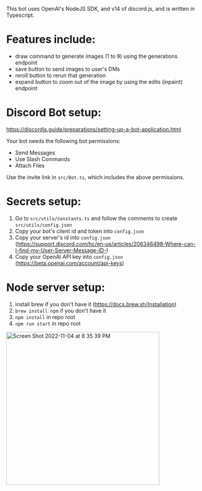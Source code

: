 
This bot uses OpenAI's NodeJS SDK, and v14 of discord.js, and is written in Typescript.



# Features include:

- draw command to generate images (1 to 9) using the generations endpoint
- save button to send images to user's DMs
- reroll button to rerun that generation
- expand button to zoom out of the image by using the edits (inpaint) endpoint

# Discord Bot setup:

https://discordjs.guide/preparations/setting-up-a-bot-application.html

Your bot needs the following bot permissions:

- Send Messages
- Use Slash Commands
- Attach Files

Use the invite link in `src/Bot.ts`, which includes the above permissions.

# Secrets setup:

1. Go to `src/utils/constants.ts` and follow the comments to create `src/utils/config.json`
2. Copy your bot's client id and token into `config.json`
3. Copy your server's id into `config.json` (https://support.discord.com/hc/en-us/articles/206346498-Where-can-I-find-my-User-Server-Message-ID-)
4. Copy your OpenAI API key into `config.json` (https://beta.openai.com/account/api-keys)

# Node server setup:

1. install brew if you don't have it (https://docs.brew.sh/Installation)
2. `brew install npm` if you don't have it
3. `npm install` in repo root
4. `npm run start` in repo root

<img width="406" alt="Screen Shot 2022-11-04 at 8 35 39 PM" src="https://user-images.githubusercontent.com/1757898/200099159-d7c01e4d-8f27-4f02-ab76-62e229115edb.png">
